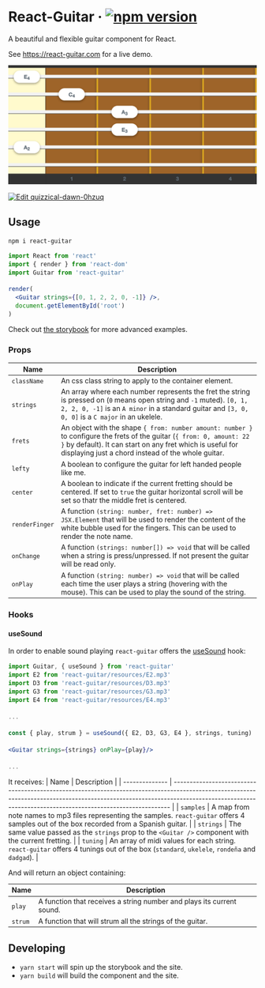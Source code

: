 # React-Guitar &middot; [![npm version](https://img.shields.io/npm/v/react-guitar.svg?style=flat)](https://www.npmjs.com/package/react-guitar)

A beautiful and flexible guitar component for React.

See https://react-guitar.com for a live demo.

![Screenshot of the rendered component with an A minor chord](packages/react-guitar/screenshot.png)

[![Edit quizzical-dawn-0hzuq](https://codesandbox.io/static/img/play-codesandbox.svg)](https://codesandbox.io/s/interesting-breeze-ll7zh)

## Usage

```
npm i react-guitar
```

```jsx
import React from 'react'
import { render } from 'react-dom'
import Guitar from 'react-guitar'

render(
  <Guitar strings={[0, 1, 2, 2, 0, -1]} />,
  document.getElementById('root')
)
```

Check out [the storybook](https://react-guitar.com/storybook) for more advanced examples.

### Props

| Name           | Description                                                                                                                                                                                                                               |
| -------------- | ----------------------------------------------------------------------------------------------------------------------------------------------------------------------------------------------------------------------------------------- |
| `className`    | An css class string to apply to the container element.                                                                                                                                                                                    |
| `strings`      | An array where each number represents the fret the string is pressed on (`0` means open string and `-1` muted). `[0, 1, 2, 2, 0, -1]` is an `A minor` in a standard guitar and `[3, 0, 0, 0]` is a `C major` in an ukelele.               |
| `frets`        | An object with the shape `{ from: number amount: number }` to configure the frets of the guitar (`{ from: 0, amount: 22 }` by default). It can start on any fret which is useful for displaying just a chord instead of the whole guitar. |
| `lefty`        | A boolean to configure the guitar for left handed people like me.                                                                                                                                                                         |
| `center`       | A boolean to indicate if the current fretting should be centered. If set to `true` the guitar horizontal scroll will be set so thatr the middle fret is centered.                                                                         |
| `renderFinger` | A function `(string: number, fret: number) => JSX.Element` that will be used to render the content of the white bubble used for the fingers. This can be used to render the note name.                                                    |
| `onChange`     | A function `(strings: number[]) => void` that will be called when a string is press/unpressed. If not present the guitar will be read only.                                                                                               |
| `onPlay`       | A function `(string: number) => void` that will be called each time the user plays a string (hovering with the mouse). This can be used to play the sound of the string.                                                                  |

### Hooks

#### useSound

In order to enable sound playing `react-guitar` offers the [useSound](packages/react-guitar/src/hooks/sound.ts) hook:

```jsx
import Guitar, { useSound } from 'react-guitar'
import E2 from 'react-guitar/resources/E2.mp3'
import D3 from 'react-guitar/resources/D3.mp3'
import G3 from 'react-guitar/resources/G3.mp3'
import E4 from 'react-guitar/resources/E4.mp3'

...

const { play, strum } = useSound({ E2, D3, G3, E4 }, strings, tuning)

<Guitar strings={strings} onPlay={play}/>

...
```

It receives:
| Name | Description |
| -------------- | ----------------------------------------------------------------------------------------------------------------------------------------------------------------------------------------------------------------------------------------- |
| `samples` | A map from note names to mp3 files representing the samples. `react-guitar` offers 4 samples out of the box recorded from a Spanish guitar. |
| `strings` | The same value passed as the `strings` prop to the `<Guitar />` component with the current fretting. |
| `tuning` | An array of midi values for each string. `react-guitar` offers 4 tunings out of the box (`standard`, `ukelele`, `rondeña` and `dadgad`). |

And will return an object containing:

| Name    | Description                                                           |
| ------- | --------------------------------------------------------------------- |
| `play`  | A function that receives a string number and plays its current sound. |
| `strum` | A function that will strum all the strings of the guitar.             |

## Developing

- `yarn start` will spin up the storybook and the site.
- `yarn build` will build the component and the site.

